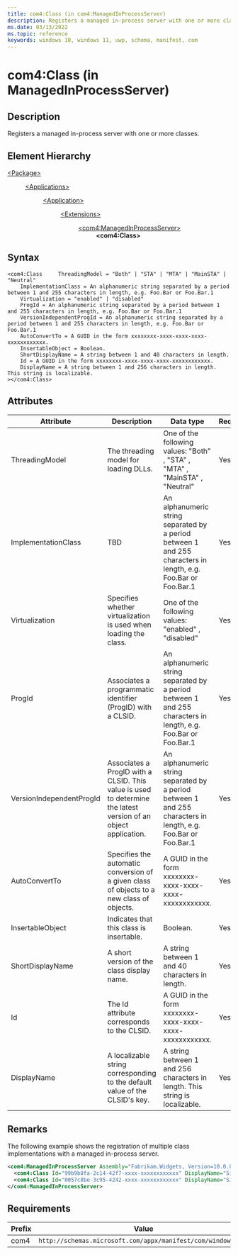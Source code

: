 ```yaml
---
title: com4:Class (in com4:ManagedInProcessServer)
description: Registers a managed in-process server with one or more classes. (in com4:ManagedInProcessServer)
ms.date: 03/13/2022
ms.topic: reference
keywords: windows 10, windows 11, uwp, schema, manifest, com
---
```


# com4:Class (in ManagedInProcessServer)



## Description
Registers a managed in-process server with one or more classes.


## Element Hierarchy
<dl><dt><a href = "element-package.md">&lt;Package&gt;</a></dt>
<dd>
<dl><dt><a href = "element-applications.md">&lt;Applications&gt;</a></dt>
<dd>
<dl><dt><a href = "element-application.md">&lt;Application&gt;</a></dt>
<dd>
<dl><dt><a href = "element-1-extensions.md">&lt;Extensions&gt;</a></dt>
<dd>
<dl><dt><a href = "element-com4-managedinprocessserver.md">&lt;com4:ManagedInProcessServer&gt;</a></dt>
<dd>
<b>&lt;com4:Class&gt;</b>
</dd>
</dl>
</dd>
</dl>
</dd>
</dl>
</dd>
</dl>
</dd>
</dl>

## Syntax
```syntax
<com4:Class     ThreadingModel = "Both" | "STA" | "MTA" | "MainSTA" | "Neutral"
    ImplementationClass = An alphanumeric string separated by a period between 1 and 255 characters in length, e.g. Foo.Bar or Foo.Bar.1
    Virtualization = "enabled" | "disabled"
    ProgId = An alphanumeric string separated by a period between 1 and 255 characters in length, e.g. Foo.Bar or Foo.Bar.1
    VersionIndependentProgId = An alphanumeric string separated by a period between 1 and 255 characters in length, e.g. Foo.Bar or Foo.Bar.1
    AutoConvertTo = A GUID in the form xxxxxxxx-xxxx-xxxx-xxxx-xxxxxxxxxxxx.
    InsertableObject = Boolean.
    ShortDisplayName = A string between 1 and 40 characters in length.
    Id = A GUID in the form xxxxxxxx-xxxx-xxxx-xxxx-xxxxxxxxxxxx.
    DisplayName = A string between 1 and 256 characters in length. This string is localizable.
></com4:Class>
```


## Attributes

| Attribute | Description | Data type | Required |
| -----------| -------------| -----------| ----------|
| ThreadingModel | The threading model for loading DLLs. | One of the following values: "Both" , "STA" , "MTA" , "MainSTA" , "Neutral"| Yes |
| ImplementationClass | TBD | An alphanumeric string separated by a period between 1 and 255 characters in length, e.g. Foo.Bar or Foo.Bar.1| Yes |
| Virtualization | Specifies whether virtualization is used when loading the class. | One of the following values: "enabled" , "disabled"| Yes |
| ProgId | Associates a programmatic identifier (ProgID) with a CLSID. | An alphanumeric string separated by a period between 1 and 255 characters in length, e.g. Foo.Bar or Foo.Bar.1| Yes |
| VersionIndependentProgId | Associates a ProgID with a CLSID. This value is used to determine the latest version of an object application. | An alphanumeric string separated by a period between 1 and 255 characters in length, e.g. Foo.Bar or Foo.Bar.1| Yes |
| AutoConvertTo | Specifies the automatic conversion of a given class of objects to a new class of objects. | A GUID in the form xxxxxxxx-xxxx-xxxx-xxxx-xxxxxxxxxxxx.| Yes |
| InsertableObject | Indicates that this class is insertable. | Boolean.| Yes |
| ShortDisplayName | A short version of the class display name. | A string between 1 and 40 characters in length.| Yes |
| Id | The Id attribute corresponds to the CLSID. | A GUID in the form xxxxxxxx-xxxx-xxxx-xxxx-xxxxxxxxxxxx.| Yes |
| DisplayName | A localizable string corresponding to the default value of the CLSID's key. | A string between 1 and 256 characters in length. This string is localizable.| Yes |

## Remarks

The following example shows the registration of multiple class implementations with a managed in-process server.

```xml
<com4:ManagedInProcessServer Assembly="Fabrikam.Widgets, Version=10.0.0.0, Culture=neutral, PublicKeyToken=xxxxxxxxxxxxxxxxx" RuntimeVersion="v4.0.30319"> 
  <com4:Class Id="99b9b8fa-2c14-42f7-xxxx-xxxxxxxxxxxx" DisplayName="SimpleWidget" ImplementationClass="Fabrikam.Widgets.SimpleWidget"/> 
  <com4:Class Id="0057c8be-3c95-4242-xxxx-xxxxxxxxxxxx" DisplayName="SingleThreadedWidget" ImplementationClass="Fabrikam.Widgets.SingleThreadedWidget" ThreadingModel="Apartment"/> 
</com4:ManagedInProcessServer> 
```

## Requirements
| Prefix | Value |
| ---------------| -------------------------------------------------------------|
| com4 | `http://schemas.microsoft.com/appx/manifest/com/windows10/4` |
